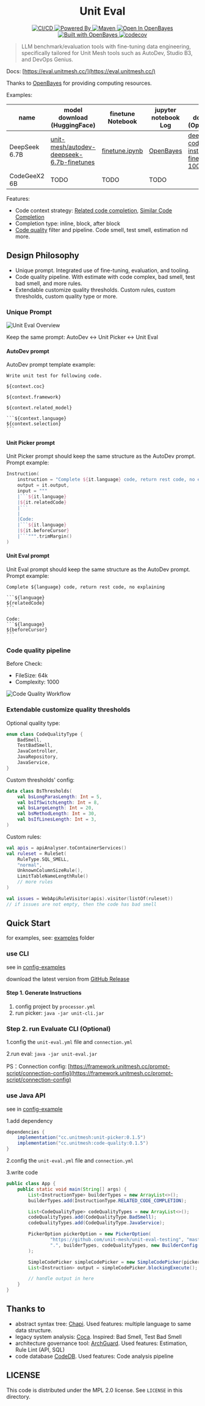 <h1 align="center">Unit Eval</h1>

<p align="center">
  <a href="https://github.com/unit-mesh/unit-eval/actions/workflows/build.yml">
    <img src="https://github.com/unit-mesh/unit-eval/actions/workflows/build.yml/badge.svg" alt="CI/CD" />
  </a>
  <a href="https://github.com/unit-mesh/chocolate-factory">
    <img src="https://img.shields.io/badge/powered_by-chocolate_factory-blue?logo=kotlin&logoColor=fff" alt="Powered By" />
  </a>
  <a href="https://central.sonatype.com/artifact/cc.unitmesh/unit-picker">
    <img src="https://img.shields.io/maven-central/v/cc.unitmesh/unit-picker"  alt="Maven"/>
  </a>
  <a href="https://openbayes.com/console/signup?r=phodal_uVxU">
    <img src="https://openbayes.com/img/badge-open-in-openbayes.svg" alt="Open In OpenBayes" />
  </a>
  <a href="https://openbayes.com/console/signup?r=phodal_uVxU">
    <img src="https://openbayes.com/img/badge-built-with-openbayes.svg" alt="Built with OpenBayes" />
  </a>
  <a href="https://codecov.io/gh/unit-mesh/unit-eval">
    <img src="https://codecov.io/gh/unit-mesh/unit-eval/branch/master/graph/badge.svg?token=nt22RX52DV" alt="codecov" />
  </a>
</p>

> LLM benchmark/evaluation tools with fine-tuning data engineering, specifically tailored for Unit Mesh tools such as
> AutoDev, Studio B3, and DevOps Genius.

Docs: [https://eval.unitmesh.cc/](https://eval.unitmesh.cc/)

Thanks to [OpenBayes](https://openbayes.com/console/signup?r=phodal_uVxU) for providing computing resources.

Examples:

| name          | model download (HuggingFace)                                                                                  | finetune Notebook                    | jupyter notebook Log                                                     | model download (OpenBayes)                                                                                           |
|---------------|---------------------------------------------------------------------------------------------------------------|--------------------------------------|--------------------------------------------------------------------------|----------------------------------------------------------------------------------------------------------------------|
| DeepSeek 6.7B | [unit-mesh/autodev-deepseek-6.7b-finetunes](https://huggingface.co/unit-mesh/autodev-deepseek-6.7b-finetunes) | [finetune.ipynb](finetunes/deepseek) | [OpenBayes](https://openbayes.com/console/phodal/containers/mzEofYrqrfc) | [deepseek-coder-6.7b-instruct-finetune-100steps](https://openbayes.com/console/phodal/models/XAyeQEC0h4Q/1/overview) |
| CodeGeeX2 6B  | TODO                                                                                                          | TODO                                 | TODO                                                                     |

Features:

- Code context
  strategy: [Related code completion](https://eval.unitmesh.cc/instruction/related-code-completion), [Similar Code Completion](https://eval.unitmesh.cc/instruction/similar-code-completion)
- Completion type: inline, block, after block
- [Code quality](https://eval.unitmesh.cc/quality) filter and pipeline. Code smell, test smell, estimation nd more.

## Design Philosophy

- Unique prompt. Integrated use of fine-tuning, evaluation, and tooling.
- Code quality pipeline. With estimate with code complex, bad smell, test bad smell, and more rules.
- Extendable customize quality thresholds. Custom rules, custom thresholds, custom quality type or more.

### Unique Prompt

![Unit Eval Overview](https://unitmesh.cc/uniteval/overview.png)

Keep the same prompt: AutoDev <-> Unit Picker <-> Unit Eval

#### AutoDev prompt

AutoDev prompt template example:

    Write unit test for following code.
    
    ${context.coc}
    
    ${context.framework}
    
    ${context.related_model}
    
    ```${context.language}
    ${context.selection}
    ```

#### Unit Picker prompt

Unit Picker prompt should keep the same structure as the AutoDev prompt. Prompt example:

```kotlin
Instruction(
    instruction = "Complete ${it.language} code, return rest code, no explaining",
    output = it.output,
    input = """
    |```${it.language}
    |${it.relatedCode}
    |```
    |
    |Code:
    |```${it.language}
    |${it.beforeCursor}
    |```""".trimMargin()
)
```

#### Unit Eval prompt

Unit Eval prompt should keep the same structure as the AutoDev prompt. Prompt example:

    Complete ${language} code, return rest code, no explaining
    
    ```${language}
    ${relatedCode}
    ```
    
    Code:
    ```${language}
    ${beforeCursor}
    ```

### Code quality pipeline

Before Check:

- FileSize: 64k
- Complexity: 1000

![Code Quality Workflow](https://unitmesh.cc/uniteval/code-quality-workflow.png)

### Extendable customize quality thresholds

Optional quality type:

```kotlin
enum class CodeQualityType {
    BadSmell,
    TestBadSmell,
    JavaController,
    JavaRepository,
    JavaService,
}
```

Custom thresholds' config:

```kotlin
data class BsThresholds(
    val bsLongParasLength: Int = 5,
    val bsIfSwitchLength: Int = 8,
    val bsLargeLength: Int = 20,
    val bsMethodLength: Int = 30,
    val bsIfLinesLength: Int = 3,
)
```

Custom rules:

```kotlin
val apis = apiAnalyser.toContainerServices()
val ruleset = RuleSet(
    RuleType.SQL_SMELL,
    "normal",
    UnknownColumnSizeRule(),
    LimitTableNameLengthRule()
    // more rules
)

val issues = WebApiRuleVisitor(apis).visitor(listOf(ruleset))
// if issues are not empty, then the code has bad smell
```

## Quick Start

for examples, see: [examples](https://github.com/unit-mesh/unit-eval/tree/master/examples) folder

### use CLI

see in [config-examples](https://github.com/unit-mesh/unit-eval/tree/master/examples/config-examples/)

download the latest version from [GitHub Release](https://github.com/unit-mesh/unit-eval/releases)

#### Step 1. Generate Instructions

1. config project by `processor.yml`
2. run picker: `java -jar unit-cli.jar`

### Step 2. run Evaluate CLI (Optional)

1.config the `unit-eval.yml` file and `connection.yml`

2.run eval: `java -jar unit-eval.jar`

PS：Connection
config: [https://framework.unitmesh.cc/prompt-script/connection-config](https://framework.unitmesh.cc/prompt-script/connection-config)

### use Java API

see in [config-example](examples/project-example/)

1.add dependency

```groovy
dependencies {
    implementation("cc.unitmesh:unit-picker:0.1.5")
    implementation("cc.unitmesh:code-quality:0.1.5")
}
```

2.config the `unit-eval.yml` file and `connection.yml`

3.write code

```java
public class App {
    public static void main(String[] args) {
        List<InstructionType> builderTypes = new ArrayList<>();
        builderTypes.add(InstructionType.RELATED_CODE_COMPLETION);

        List<CodeQualityType> codeQualityTypes = new ArrayList<>();
        codeQualityTypes.add(CodeQualityType.BadSmell);
        codeQualityTypes.add(CodeQualityType.JavaService);

        PickerOption pickerOption = new PickerOption(
                "https://github.com/unit-mesh/unit-eval-testing", "master", "java",
                ".", builderTypes, codeQualityTypes, new BuilderConfig()
        );

        SimpleCodePicker simpleCodePicker = new SimpleCodePicker(pickerOption);
        List<Instruction> output = simpleCodePicker.blockingExecute();

        // handle output in here
    }
} 
```

## Thanks to

- abstract syntax tree: [Chapi](https://github.com/phodal/chapi). Used features: multiple language to same data
  structure.
- legacy system analysis: [Coca](https://github.com/phodal/coca). Inspired: Bad Smell, Test Bad Smell
- architecture governance tool: [ArchGuard](https://github.com/archguard/archguard).
  Used features: Estimation, Rule Lint (API, SQL)
- code database [CodeDB](https://github.com/archguard/codedb). Used features: Code analysis pipeline

## LICENSE

This code is distributed under the MPL 2.0 license. See `LICENSE` in this directory.
